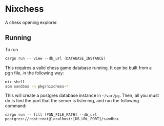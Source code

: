 # Nixchess

A chess opening explorer.



## Running
To run
```rs
cargo run -- view --db_url {DATABASE_INSTANCE}
```

This requires a valid chess game database running. It can be built from a pgn file, in the following way:
```sh
nix-shell
scm sandbox -n pkg/nixchess-*
```
This will create a postgres database instance in `~/var/pg`. Then, all you must do is find the port that the server is listening, and run the following command:
```
cargo run -- fill [PGN_FILE_PATH] --db_url postgres://root:root@localhost:[DB_URL_PORT]/sandbox
```

